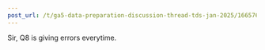 ```yaml
---
post_url: /t/ga5-data-preparation-discussion-thread-tds-jan-2025/166576/83
---
```

Sir, Q8 is giving errors everytime.